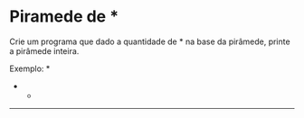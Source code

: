 # Piramede de *

Crie um programa que dado a quantidade de * na base da pirâmede, printe a pirâmede inteira.

Exemplo:
  *
 * *
* * * 